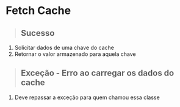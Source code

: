 # Fetch Cache

> ## Sucesso
1. Solicitar dados de uma chave do cache
2. Retornar o valor armazenado para aquela chave

> ## Exceção - Erro ao carregar os dados do cache
1. Deve repassar a exceção para quem chamou essa classe